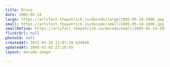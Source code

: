 ```yaml
---
title: Bruce
date: 2005-05-14
large: https://artifact.thepatrick.io/decade/large/2005-05-14-1896.jpg
small: https://artifact.thepatrick.io/decade/small/2005-05-14-1896.jpg
smallRetina: https://artifact.thepatrick.io/decade/small/2005-05-14-1896@2x.jpg
flickrUrl: null
photoId: null
createdAt: 2011-01-30 11:07:18.634548
updatedAt: 2006-01-02 23:16:45
layout: decade-image

---
```


